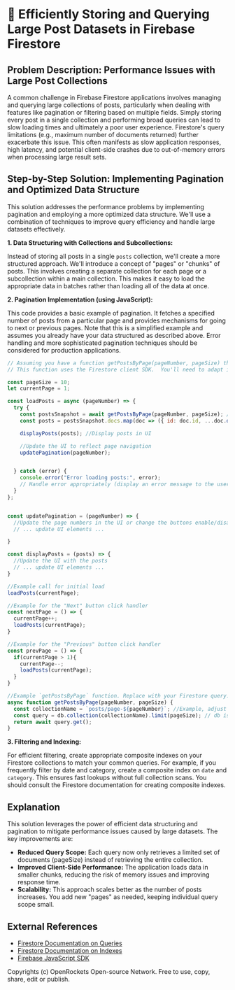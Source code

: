 # 🐞 Efficiently Storing and Querying Large Post Datasets in Firebase Firestore


## Problem Description:  Performance Issues with Large Post Collections

A common challenge in Firebase Firestore applications involves managing and querying large collections of posts, particularly when dealing with features like pagination or filtering based on multiple fields.  Simply storing every post in a single collection and performing broad queries can lead to slow loading times and ultimately a poor user experience.  Firestore's query limitations (e.g., maximum number of documents returned) further exacerbate this issue.  This often manifests as slow application responses, high latency, and potential client-side crashes due to out-of-memory errors when processing large result sets.


## Step-by-Step Solution: Implementing Pagination and Optimized Data Structure

This solution addresses the performance problems by implementing pagination and employing a more optimized data structure.  We'll use a combination of techniques to improve query efficiency and handle large datasets effectively.

**1.  Data Structuring with Collections and Subcollections:**

Instead of storing all posts in a single `posts` collection, we'll create a more structured approach.  We'll introduce a concept of "pages" or "chunks" of posts.  This involves creating a separate collection for each page or a subcollection within a main collection.  This makes it easy to load the appropriate data in batches rather than loading all of the data at once.


**2.  Pagination Implementation (using JavaScript):**

This code provides a basic example of pagination.  It fetches a specified number of posts from a particular page and provides mechanisms for going to next or previous pages. Note that this is a simplified example and assumes you already have your data structured as described above.  Error handling and more sophisticated pagination techniques should be considered for production applications.


```javascript
// Assuming you have a function getPostsByPage(pageNumber, pageSize) that retrieves posts from a specific page.
// This function uses the Firestore client SDK.  You'll need to adapt it to your specific project setup.

const pageSize = 10;
let currentPage = 1;

const loadPosts = async (pageNumber) => {
  try {
    const postsSnapshot = await getPostsByPage(pageNumber, pageSize); // Fetch posts from Firestore
    const posts = postsSnapshot.docs.map(doc => ({ id: doc.id, ...doc.data() }));  //Process the snapshot into an array of posts

    displayPosts(posts); //Display posts in UI

    //Update the UI to reflect page navigation
    updatePagination(pageNumber);


  } catch (error) {
    console.error("Error loading posts:", error);
    // Handle error appropriately (display an error message to the user, etc.)
  }
};


const updatePagination = (pageNumber) => {
  //Update the page numbers in the UI or change the buttons enable/disable states
  // ... update UI elements ...

}

const displayPosts = (posts) => {
  //Update the UI with the posts
  // ... update UI elements ...
}

//Example call for initial load
loadPosts(currentPage);

//Example for the "Next" button click handler
const nextPage = () => {
  currentPage++;
  loadPosts(currentPage);
}

//Example for the "Previous" button click handler
const prevPage = () => {
  if(currentPage > 1){
    currentPage--;
    loadPosts(currentPage);
  }
}

//Example `getPostsByPage` function. Replace with your Firestore query.
async function getPostsByPage(pageNumber, pageSize) {
  const collectionName = `posts/page-${pageNumber}`; //Example, adjust as needed
  const query = db.collection(collectionName).limit(pageSize); // db is your Firestore instance
  return await query.get();
}
```

**3.  Filtering and Indexing:**

For efficient filtering, create appropriate composite indexes on your Firestore collections to match your common queries.  For example, if you frequently filter by date and category, create a composite index on `date` and `category`.  This ensures fast lookups without full collection scans.  You should consult the Firestore documentation for creating composite indexes.


## Explanation

This solution leverages the power of efficient data structuring and pagination to mitigate performance issues caused by large datasets. The key improvements are:

* **Reduced Query Scope:** Each query now only retrieves a limited set of documents (pageSize) instead of retrieving the entire collection.
* **Improved Client-Side Performance:** The application loads data in smaller chunks, reducing the risk of memory issues and improving response time.
* **Scalability:** This approach scales better as the number of posts increases.  You add new "pages" as needed, keeping individual query scope small.


## External References

* [Firestore Documentation on Queries](https://firebase.google.com/docs/firestore/query-data/queries)
* [Firestore Documentation on Indexes](https://firebase.google.com/docs/firestore/query-data/indexing)
* [Firebase JavaScript SDK](https://firebase.google.com/docs/web/setup)


Copyrights (c) OpenRockets Open-source Network. Free to use, copy, share, edit or publish.

